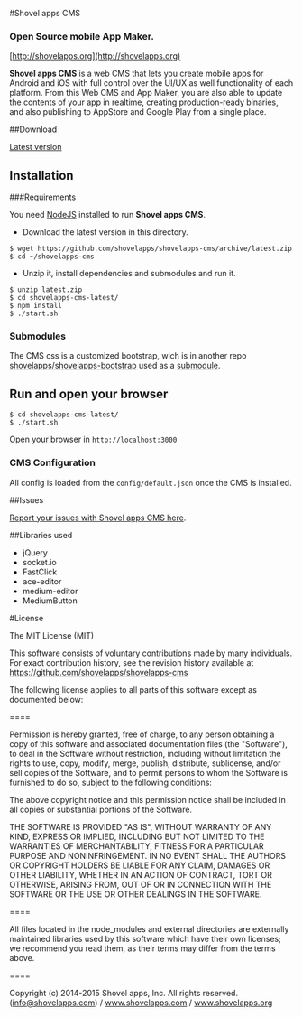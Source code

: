#Shovel apps CMS 
### **Open Source mobile App Maker**.
[http://shovelapps.org](http://shovelapps.org)


**Shovel apps CMS** is a web CMS that lets you create
mobile apps for Android and iOS  with full control over the UI/UX as well functionality of each platform.
From this Web CMS and App Maker, you are also able to update the contents of your app in realtime, creating production-ready binaries, and also publishing to AppStore and Google Play from a single place.

##Download

[Latest version](https://github.com/shovelapps/shovelapps-cms/releases/latest)


## Installation

###Requirements 

You need [NodeJS](http://nodejs.org/download/) installed to run **Shovel apps CMS**. 

* Download the latest version in this directory.

```
$ wget https://github.com/shovelapps/shovelapps-cms/archive/latest.zip
$ cd ~/shovelapps-cms
```
* Unzip it, install dependencies and submodules and run it.
```
$ unzip latest.zip
$ cd shovelapps-cms-latest/
$ npm install
$ ./start.sh
```

### Submodules

The CMS css is a customized bootstrap, wich is in another repo [shovelapps/shovelapps-bootstrap](https://github.com/shovelapps/shovelapps-bootstrap) used as a [submodule](http://git-scm.com/book/en/v2/Git-Tools-Submodules).




## Run and open your browser

```
$ cd shovelapps-cms-latest/
$ ./start.sh
```

Open your browser in `http://localhost:3000`


### CMS Configuration

All config is loaded from the `config/default.json` once the CMS is installed.


##Issues

[Report your issues with Shovel apps CMS here](http://github.com/shovelapps/shovelapps-cms/issues).

##Libraries used

* jQuery
* socket.io
* FastClick
* ace-editor
* medium-editor
 * MediumButton


#License 

The MIT License (MIT)

This software consists of voluntary contributions made by many
individuals. For exact contribution history, see the revision history
available at https://github.com/shovelapps/shovelapps-cms

The following license applies to all parts of this software except as
documented below:

====

Permission is hereby granted, free of charge, to any person obtaining
a copy of this software and associated documentation files (the
"Software"), to deal in the Software without restriction, including
without limitation the rights to use, copy, modify, merge, publish,
distribute, sublicense, and/or sell copies of the Software, and to
permit persons to whom the Software is furnished to do so, subject to
the following conditions:

The above copyright notice and this permission notice shall be
included in all copies or substantial portions of the Software.

THE SOFTWARE IS PROVIDED "AS IS", WITHOUT WARRANTY OF ANY KIND,
EXPRESS OR IMPLIED, INCLUDING BUT NOT LIMITED TO THE WARRANTIES OF
MERCHANTABILITY, FITNESS FOR A PARTICULAR PURPOSE AND
NONINFRINGEMENT. IN NO EVENT SHALL THE AUTHORS OR COPYRIGHT HOLDERS BE
LIABLE FOR ANY CLAIM, DAMAGES OR OTHER LIABILITY, WHETHER IN AN ACTION
OF CONTRACT, TORT OR OTHERWISE, ARISING FROM, OUT OF OR IN CONNECTION
WITH THE SOFTWARE OR THE USE OR OTHER DEALINGS IN THE SOFTWARE.

====

All files located in the node_modules and external directories are
externally maintained libraries used by this software which have their
own licenses; we recommend you read them, as their terms may differ from
the terms above.

====

Copyright (c) 2014-2015 Shovel apps, Inc. All rights reserved.
(info@shovelapps.com) / www.shovelapps.com / www.shovelapps.org
